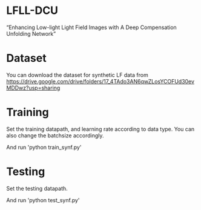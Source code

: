 # LFLL-DCU
“Enhancing Low-light Light Field Images with A Deep Compensation Unfolding Network”

# Dataset
You can download the dataset for synthetic LF data from 
https://drive.google.com/drive/folders/17_4TAdo3AN6qwZLosYCOFUd30evMDDwz?usp=sharing

# Training
Set the training datapath, and learning rate according to data type. You can also change the batchsize accordingly. 

And run 'python train_synf.py'

# Testing
Set the testing datapath. 

And run 'python test_synf.py'
